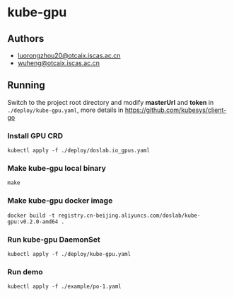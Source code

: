 # kube-gpu

## Authors

- luorongzhou20@otcaix.iscas.ac.cn
- wuheng@otcaix.iscas.ac.cn

## Running

Switch to the project root directory and modify **masterUrl** and **token** in `./deploy/kube-gpu.yaml`, more details in https://github.com/kubesys/client-go

### Install GPU CRD
```
kubectl apply -f ./deploy/doslab.io_gpus.yaml
```

### Make kube-gpu local binary
```
make
```

### Make kube-gpu docker image
```
docker build -t registry.cn-beijing.aliyuncs.com/doslab/kube-gpu:v0.2.0-amd64 .
```

### Run kube-gpu DaemonSet
```
kubectl apply -f ./deploy/kube-gpu.yaml
```

### Run demo
```
kubectl apply -f ./example/po-1.yaml
```
